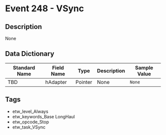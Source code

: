 # Event 248 - VSync

## Description
None

## Data Dictionary
|Standard Name|Field Name|Type|Description|Sample Value|
|---|---|---|---|---|
|TBD|hAdapter|Pointer|None|`None`|

## Tags
* etw_level_Always
* etw_keywords_Base LongHaul
* etw_opcode_Stop
* etw_task_VSync